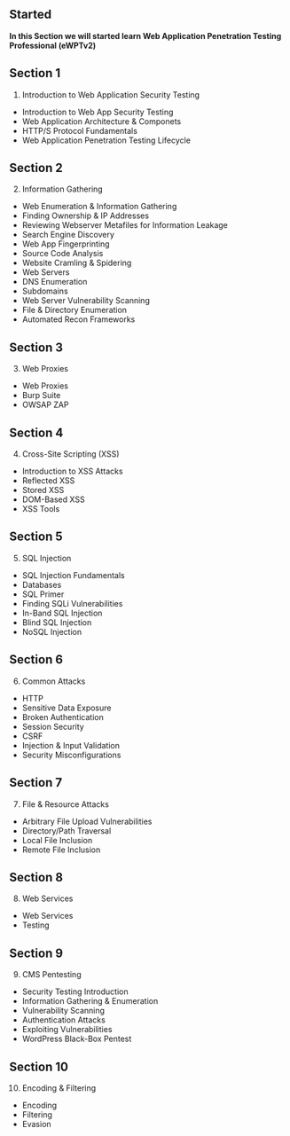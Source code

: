## Started

**In this Section we will started learn Web Application Penetration Testing Professional (eWPTv2)**  

## Section 1

1. Introduction to Web Application Security Testing 
  - Introduction to Web App Security Testing 
  - Web Application Architecture & Componets  
  - HTTP/S Protocol Fundamentals  
  - Web Application Penetration Testing Lifecycle  

## Section 2

2. Information Gathering
  - Web Enumeration & Information Gathering
  - Finding Ownership & IP Addresses
  - Reviewing Webserver Metafiles for Information Leakage
  - Search Engine Discovery
  - Web App Fingerprinting
  - Source Code Analysis
  - Website Cramling & Spidering
  - Web Servers 
  - DNS Enumeration
  - Subdomains
  - Web Server Vulnerability Scanning
  - File & Directory Enumeration
  - Automated Recon Frameworks

## Section 3

3. Web Proxies
  - Web Proxies
  - Burp Suite
  - OWSAP ZAP

## Section 4

4. Cross-Site Scripting (XSS)
  - Introduction to XSS Attacks
  - Reflected XSS
  - Stored XSS
  - DOM-Based XSS
  - XSS Tools

## Section 5 

5. SQL Injection
  - SQL Injection Fundamentals
  - Databases
  - SQL Primer
  - Finding SQLi Vulnerabilities
  - In-Band SQL Injection
  - Blind SQL Injection
  - NoSQL Injection

## Section 6

6. Common Attacks
  - HTTP
  - Sensitive Data Exposure
  - Broken Authentication
  - Session Security
  - CSRF
  - Injection & Input Validation
  - Security Misconfigurations

## Section 7

7. File & Resource Attacks
  - Arbitrary File Upload Vulnerabilities
  - Directory/Path Traversal
  - Local File Inclusion
  - Remote File Inclusion
  

## Section 8

8. Web Services
  - Web Services
  - Testing

## Section 9

9. CMS Pentesting 
  - Security Testing Introduction
  - Information Gathering & Enumeration
  - Vulnerability Scanning
  - Authentication Attacks
  - Exploiting Vulnerabilities
  - WordPress Black-Box Pentest

## Section 10

10. Encoding & Filtering
   - Encoding
   - Filtering
   - Evasion
